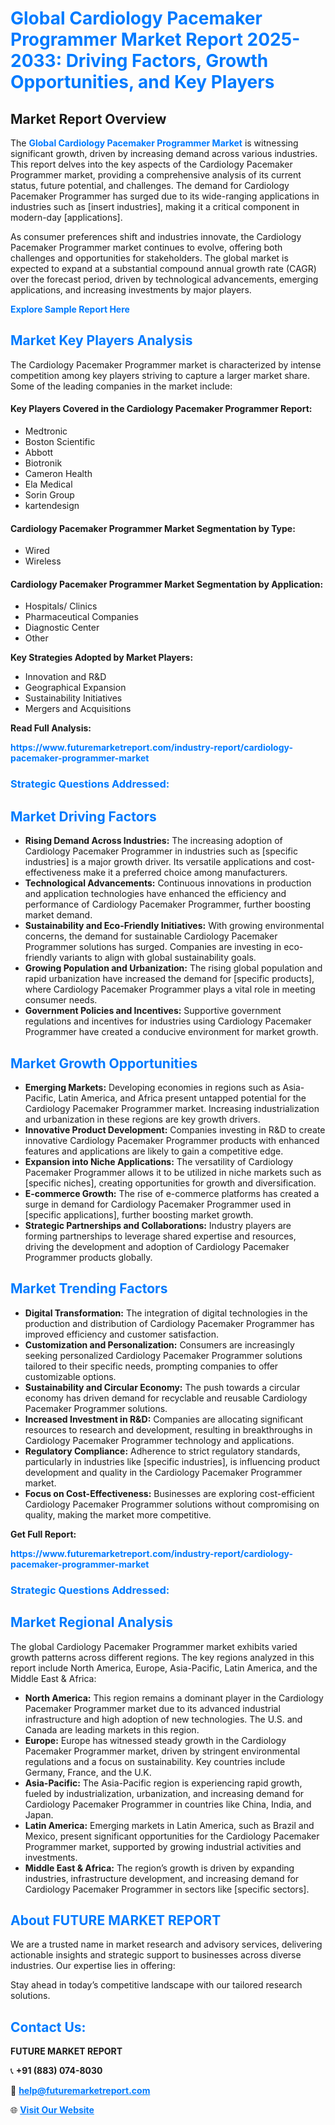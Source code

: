 <h1 style="color: #007BFF;">Global Cardiology Pacemaker Programmer Market Report 2025-2033: Driving Factors, Growth Opportunities, and Key Players</h1>

<section id="overview">
<h2>Market Report Overview</h2>
<p>The <a href="https://www.futuremarketreport.com/industry-report/cardiology-pacemaker-programmer-market" style="color: #007BFF; text-decoration: none;"><strong>Global Cardiology Pacemaker Programmer Market</strong></a> is witnessing significant growth, driven by increasing demand across various industries. This report delves into the key aspects of the Cardiology Pacemaker Programmer market, providing a comprehensive analysis of its current status, future potential, and challenges. The demand for Cardiology Pacemaker Programmer has surged due to its wide-ranging applications in industries such as [insert industries], making it a critical component in modern-day [applications].</p>
<p>As consumer preferences shift and industries innovate, the Cardiology Pacemaker Programmer market continues to evolve, offering both challenges and opportunities for stakeholders. The global market is expected to expand at a substantial compound annual growth rate (CAGR) over the forecast period, driven by technological advancements, emerging applications, and increasing investments by major players.</p>
</section>

<section id="overview">
<p><a href="https://www.futuremarketreport.com/request-sample/reportId=52864" style="color: #007BFF; text-decoration: none;"><strong>Explore Sample Report Here</strong></a></p>
</section>

<section id="key-players">
<h2 style="color: #007BFF;">Market Key Players Analysis</h2>
<p>The Cardiology Pacemaker Programmer market is characterized by intense competition among key players striving to capture a larger market share. Some of the leading companies in the market include:</p>
<h4>Key Players Covered in the Cardiology Pacemaker Programmer Report:</h4>
<ul><li>Medtronic</li><li>Boston Scientific</li><li>Abbott</li><li>Biotronik</li><li>Cameron Health</li><li>Ela Medical</li><li>Sorin Group</li><li>kartendesign</li></ul>
<h4>Cardiology Pacemaker Programmer Market Segmentation by Type:</h4>
<ul><li>Wired</li><li>Wireless</li></ul>

<h4>Cardiology Pacemaker Programmer Market Segmentation by Application:</h4>
<ul><li>Hospitals/ Clinics</li><li>Pharmaceutical Companies</li><li>Diagnostic Center</li><li>Other</li></ul>
<p><strong>Key Strategies Adopted by Market Players:</strong></p>
<ul>
<li>Innovation and R&D</li>
<li>Geographical Expansion</li>
<li>Sustainability Initiatives</li>
<li>Mergers and Acquisitions</li>
</ul>
</section>

<section>
<p><strong>Read Full Analysis: </strong></p><a href="https://www.futuremarketreport.com/industry-report/cardiology-pacemaker-programmer-market" style="color: #007BFF; text-decoration: none;"><strong>https://www.futuremarketreport.com/industry-report/cardiology-pacemaker-programmer-market</strong></a>
<h3 style="color: #007BFF;">Strategic Questions Addressed:</h3>
</section>

<section id="driving-factors">
<h2 style="color: #007BFF;">Market Driving Factors</h2>
<ul>
<li><strong>Rising Demand Across Industries:</strong> The increasing adoption of Cardiology Pacemaker Programmer in industries such as [specific industries] is a major growth driver. Its versatile applications and cost-effectiveness make it a preferred choice among manufacturers.</li>
<li><strong>Technological Advancements:</strong> Continuous innovations in production and application technologies have enhanced the efficiency and performance of Cardiology Pacemaker Programmer, further boosting market demand.</li>
<li><strong>Sustainability and Eco-Friendly Initiatives:</strong> With growing environmental concerns, the demand for sustainable Cardiology Pacemaker Programmer solutions has surged. Companies are investing in eco-friendly variants to align with global sustainability goals.</li>
<li><strong>Growing Population and Urbanization:</strong> The rising global population and rapid urbanization have increased the demand for [specific products], where Cardiology Pacemaker Programmer plays a vital role in meeting consumer needs.</li>
<li><strong>Government Policies and Incentives:</strong> Supportive government regulations and incentives for industries using Cardiology Pacemaker Programmer have created a conducive environment for market growth.</li>
</ul>
</section>

<section id="growth-opportunities">
<h2 style="color: #007BFF;">Market Growth Opportunities</h2>
<ul>
<li><strong>Emerging Markets:</strong> Developing economies in regions such as Asia-Pacific, Latin America, and Africa present untapped potential for the Cardiology Pacemaker Programmer market. Increasing industrialization and urbanization in these regions are key growth drivers.</li>
<li><strong>Innovative Product Development:</strong> Companies investing in R&D to create innovative Cardiology Pacemaker Programmer products with enhanced features and applications are likely to gain a competitive edge.</li>
<li><strong>Expansion into Niche Applications:</strong> The versatility of Cardiology Pacemaker Programmer allows it to be utilized in niche markets such as [specific niches], creating opportunities for growth and diversification.</li>
<li><strong>E-commerce Growth:</strong> The rise of e-commerce platforms has created a surge in demand for Cardiology Pacemaker Programmer used in [specific applications], further boosting market growth.</li>
<li><strong>Strategic Partnerships and Collaborations:</strong> Industry players are forming partnerships to leverage shared expertise and resources, driving the development and adoption of Cardiology Pacemaker Programmer products globally.</li>
</ul>
</section>

<section id="trending-factors">
<h2 style="color: #007BFF;">Market Trending Factors</h2>
<ul>
<li><strong>Digital Transformation:</strong> The integration of digital technologies in the production and distribution of Cardiology Pacemaker Programmer has improved efficiency and customer satisfaction.</li>
<li><strong>Customization and Personalization:</strong> Consumers are increasingly seeking personalized Cardiology Pacemaker Programmer solutions tailored to their specific needs, prompting companies to offer customizable options.</li>
<li><strong>Sustainability and Circular Economy:</strong> The push towards a circular economy has driven demand for recyclable and reusable Cardiology Pacemaker Programmer solutions.</li>
<li><strong>Increased Investment in R&D:</strong> Companies are allocating significant resources to research and development, resulting in breakthroughs in Cardiology Pacemaker Programmer technology and applications.</li>
<li><strong>Regulatory Compliance:</strong> Adherence to strict regulatory standards, particularly in industries like [specific industries], is influencing product development and quality in the Cardiology Pacemaker Programmer market.</li>
<li><strong>Focus on Cost-Effectiveness:</strong> Businesses are exploring cost-efficient Cardiology Pacemaker Programmer solutions without compromising on quality, making the market more competitive.</li>
</ul>
</section>

<section>
<p><strong>Get Full Report: </strong></p><a href="https://www.futuremarketreport.com/industry-report/cardiology-pacemaker-programmer-market" style="color: #007BFF; text-decoration: none;"><strong>https://www.futuremarketreport.com/industry-report/cardiology-pacemaker-programmer-market</strong></a>
<h3 style="color: #007BFF;">Strategic Questions Addressed:</h3>
</section>


<section id="regional-analysis">
<h2 style="color: #007BFF;">Market Regional Analysis</h2>
<p>The global Cardiology Pacemaker Programmer market exhibits varied growth patterns across different regions. The key regions analyzed in this report include North America, Europe, Asia-Pacific, Latin America, and the Middle East & Africa:</p>
<ul>
<li><strong>North America:</strong> This region remains a dominant player in the Cardiology Pacemaker Programmer market due to its advanced industrial infrastructure and high adoption of new technologies. The U.S. and Canada are leading markets in this region.</li>
<li><strong>Europe:</strong> Europe has witnessed steady growth in the Cardiology Pacemaker Programmer market, driven by stringent environmental regulations and a focus on sustainability. Key countries include Germany, France, and the U.K.</li>
<li><strong>Asia-Pacific:</strong> The Asia-Pacific region is experiencing rapid growth, fueled by industrialization, urbanization, and increasing demand for Cardiology Pacemaker Programmer in countries like China, India, and Japan.</li>
<li><strong>Latin America:</strong> Emerging markets in Latin America, such as Brazil and Mexico, present significant opportunities for the Cardiology Pacemaker Programmer market, supported by growing industrial activities and investments.</li>
<li><strong>Middle East & Africa:</strong> The region’s growth is driven by expanding industries, infrastructure development, and increasing demand for Cardiology Pacemaker Programmer in sectors like [specific sectors].</li>
</ul>
</section>

<footer>
<h2 style="color: #007BFF;">About FUTURE MARKET REPORT</h2>
<p>We are a trusted name in market research and advisory services, delivering actionable insights and strategic support to businesses across diverse industries. Our expertise lies in offering:</p>

<p>Stay ahead in today’s competitive landscape with our tailored research solutions.</p>

<h2 style="color: #007BFF;">Contact Us:</h2>
<p><strong>FUTURE MARKET REPORT</strong></p>
<p>📞 <strong>+91 (883) 074-8030</strong></p>
<p>📧 <strong><a href="mailto:help@futuremarketreport.com" style="color: #007BFF;">help@futuremarketreport.com</a></strong></p>
<p>🌐 <strong><a href="https://www.futuremarketreport.com/" style="color: #007BFF;">Visit Our Website</a></strong></p>
</footer>